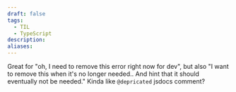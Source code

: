 ```yaml
---
draft: false
tags:
  - TIL
  - TypeScript
description: 
aliases:
---
```

Great for "oh, I need to remove this error right now for dev", but also "I want to remove this when it's no longer needed.. And hint that it should eventually not be needed." Kinda like `@depricated` jsdocs comment?